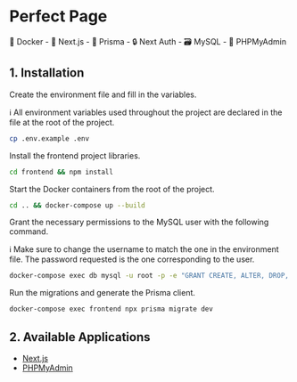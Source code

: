 # Perfect Page

🐳 Docker - 🚀 Next.js - 📐 Prisma - 🔒 Next Auth - 🗃️ MySQL - 🔎 PHPMyAdmin

## 1. Installation

Create the environment file and fill in the variables.

ℹ️ All environment variables used throughout the project are declared in the file at the root of the project.

```bash
cp .env.example .env
```

Install the frontend project libraries.

```bash
cd frontend && npm install
```

Start the Docker containers from the root of the project.

```bash
cd .. && docker-compose up --build
```

Grant the necessary permissions to the MySQL user with the following command.

ℹ️ Make sure to change the username to match the one in the environment file. The password requested is the one corresponding to the user.

```bash
docker-compose exec db mysql -u root -p -e "GRANT CREATE, ALTER, DROP, REFERENCES ON *.* TO 'DATABASE_USER_TO_REPLACE'@'%'; FLUSH PRIVILEGES;"
```

Run the migrations and generate the Prisma client.

```bash
docker-compose exec frontend npx prisma migrate dev
```

## 2. Available Applications

- [Next.js](http://localhost:3000)
- [PHPMyAdmin](http://localhost:8080)
